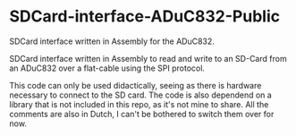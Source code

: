 # SDCard-interface-ADuC832-Public
SDCard interface written in Assembly for the ADuC832.

SDCard interface written in Assembly to read and write to an SD-Card from an ADuC832 over a flat-cable using the SPI protocol.

This code can only be used didactically, seeing as there is hardware necessary to connect to the SD card.
The code is also dependend on a library that is not included in this repo, as it's not mine to share. 
All the comments are also in Dutch, I can't be bothered to switch them over for now. 
